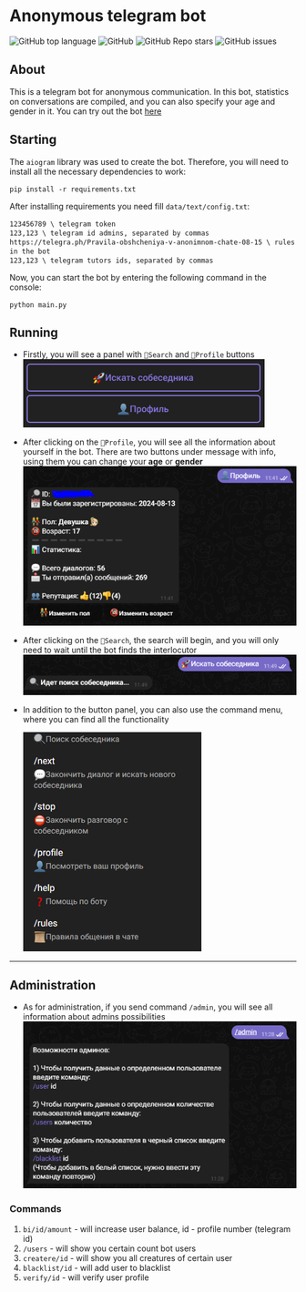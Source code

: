 # Anonymous telegram bot

![GitHub top language](https://img.shields.io/github/languages/top/NewMrPotato/Anonymous_bot)
![GitHub](https://img.shields.io/github/license/NewMrPotato/Anonymous_bot)
![GitHub Repo stars](https://img.shields.io/github/stars/NewMrPotato/Anonymous_bot)
![GitHub issues](https://img.shields.io/github/issues/NewMrPotato/Anonymous_bot)

## About

This is a telegram bot for anonymous communication. In this bot, statistics on conversations are compiled, and you can also specify your age and gender in it. You can try out the bot [here](https://t.me/AnonymsRuChat_bot)

## Starting

The `aiogram` library was used to create the bot. Therefore, you will need to install all the necessary dependencies to work:

```
pip install -r requirements.txt
```

After installing requirements you need fill `data/text/config.txt`:
```
123456789 \ telegram token
123,123 \ telegram id admins, separated by commas
https://telegra.ph/Pravila-obshcheniya-v-anonimnom-chate-08-15 \ rules in the bot
123,123 \ telegram tutors ids, separated by commas
```

Now, you can start the bot by entering the following command in the console:

```commandline
python main.py
```

## Running

- Firstly, you will see a panel with `🚀Search` and `👤Profile` buttons
![1](data/images/readme/2.PNG)


- After clicking on the `👤Profile`, you will see all the information about yourself in the bot. There are two buttons under message with info, using them you can change your **age** or **gender**
![3](data/images/readme/3.PNG)


- After clicking on the `🚀Search`, the search will begin, and you will only need to wait until the bot finds the interlocutor
![4](data/images/readme/4.PNG)


- In addition to the button panel, you can also use the command menu, where you can find all the functionality 

    ![5](data/images/readme/5.PNG)

---

## Administration

- As for administration, if you send command `/admin`, you will see all information about admins possibilities
![1](data/images/readme/1.PNG)

### Commands

1. `bi/id/amount` - will increase user balance, id - profile number (telegram id)
2. `/users` - will show you certain count bot users
3.  `createre/id` - will show you all creatures of certain user
4. `blacklist/id` - will add user to blacklist
5. `verify/id` - will verify user profile
